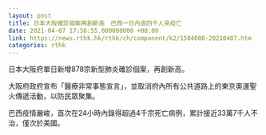 ```yaml
---
layout: post
title: 日本大阪確診個案再創新高　巴西一日內逾四千人染疫亡
date: 2021-04-07 17:56:55.000000000 +08:00
link: https://news.rthk.hk/rthk/ch/component/k2/1584608-20210407.htm
categories: rthk
---
```


日本大阪府單日新增878宗新型肺炎確診個案，再創新高。

大阪府政府宣布「醫療非常事態宣言」，並取消府內所有公共道路上的東京奧運聖火傳遞活動，以防民眾聚集。

巴西疫情嚴峻，首次在24小時內錄得超過4千宗死亡病例，累計接近33萬7千人不治，僅次於美國。
